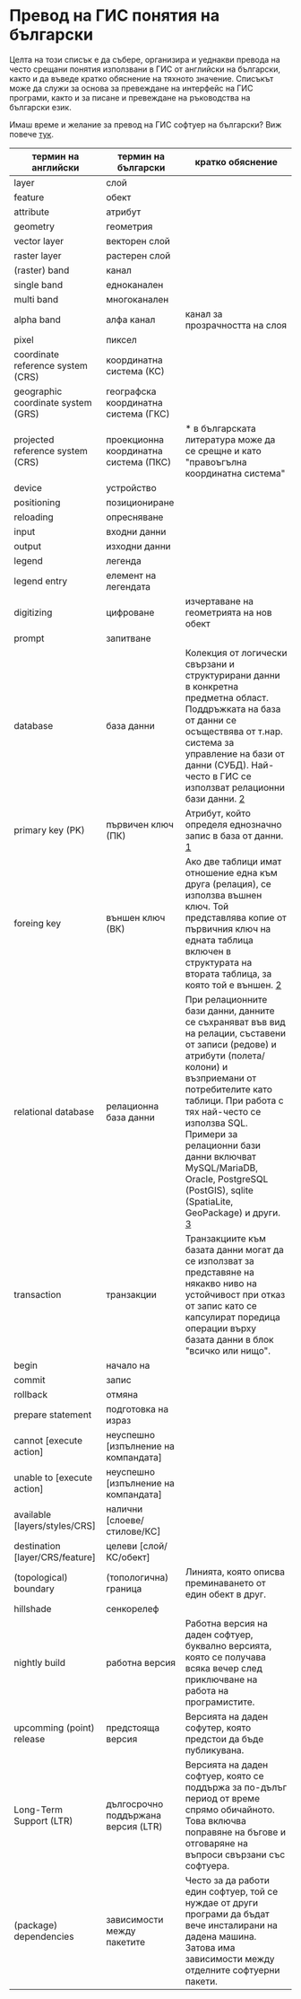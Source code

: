 # Превод на ГИС понятия на български

Целта на този списък е да събере, организира и уеднакви превода на често срещани понятия използвани в ГИС от английски на български, както и да въведе кратко обяснение на тяхното значение. Списъкът може да служи за основа за превеждане на интерфейс на ГИС програми, както и за писане и превеждане на ръководства на български език.

Имаш време и желание за превод на ГИС софтуер на български? Виж повече [тук](https://qgis.org/en/site/getinvolved/translate.html).


| термин на английски | термин на български | кратко обяснение |
|---------------------|---------------------|------------------|
| layer | слой | |
| feature | обект | |
| attribute | атрибут | |
| geometry | геометрия | |
| vector layer | векторен слой | |
| raster layer | растерен слой | |
| (raster) band | канал | |
| single band | едноканален | |
| multi band | многоканален | |
| alpha band | алфа канал | канал за прозрачността на слоя |
| pixel | пиксел | |
| coordinate reference system (CRS) | координатна система (КС) | |
| geographic coordinate system (GRS) | географска координатна система (ГКС) | |
| projected reference system (CRS) | проекционна координатна система (ПКС) | * в българската литература може да се срещне и като "правоъгълна координатна система" |
| device | устройство | |
| positioning | позициониране | |
| reloading | опресняване | |
| input | входни данни | |
| output | изходни данни | |
| legend | легенда | |
| legend entry | елемент на легендата |
| digitizing | цифроване | изчертаване на геометрията на нов обект |
| prompt | запитване | |
| database | база данни | Колекция от логически свързани и структурирани данни в конкретна предметна област. Поддръжката на база от данни се осъществява от т.нар. система за управление на бази от данни (СУБД). Най-често в ГИС се използват релационни бази данни. [2][2] |
| primary key (PK) | първичен ключ (ПК) |  Атрибут, който определя еднозначно запис в база от данни. [1][1] |
| foreing key | външен ключ (ВК) | Ако две таблици имат отношение една към друга (релация), се използва въшнен ключ. Той представлява копие от първичния ключ на едната таблица включен в структурата на втората таблица, за която той е външен. [2][2] |
| relational database | релационна база данни | При релационните бази данни, данните се съхраняват във вид на релации, съставени от записи (редове) и атрибути (полета/колони) и възприемани от потребителите като таблици. При работа с тях най-често се използва SQL. Примери за релационни бази данни включват MySQL/MariaDB, Oracle, PostgreSQL (PostGIS), sqlite (SpatiaLite, GeoPackage) и други. [3][3] |
| transaction | транзакции | Транзакциите към базата данни могат да се използват за представяне на някакво ниво на устойчивост при отказ от запис като се капсулират поредица операции върху базата данни в блок "всичко или нищо". | 
| begin | начало на |  |
| commit | запис | |
| rollback | отмяна | |
| prepare statement | подготовка на израз | |
| cannot [execute action] | неуспешно [изпълнение на компандата] | |
| unable to [execute action] | неуспешно [изпълнение на компандата] | |
| available [layers/styles/CRS] | налични [слоеве/стилове/КС] | |
| destination [layer/CRS/feature] | целеви [слой/КС/обект] |
| (topological) boundary | (топологична) граница | Линията, която описва преминаването от един обект в друг. |
| hillshade | сенкорелеф | |
| nightly build | работна версия | Работна версия на даден софтуер, буквално версията, която се получава всяка вечер след приключване на работа на програмистите. |
| upcomming (point) release | предстояща версия | Версията на даден софутер, която предстои да бъде публикувана. |
| Long-Term Support (LTR) | дългосрочно поддържана версия (LTR) | Версията на даден софтуер, която се поддържа за по-дълъг период от време спрямо обичайното. Това включва поправяне на бъгове и отговаряне на въпроси свързани със софтуера. |
| (package) dependencies | зависимости между пакетите | Често за да работи един софтуер, той се нуждае от други програми да бъдат вече инсталирани на дадена машина. Затова има зависимости между отделните софтуерни пакети. |

[1]: https://bg.wikipedia.org/wiki/%D0%9F%D1%8A%D1%80%D0%B2%D0%B8%D1%87%D0%B5%D0%BD_%D0%BA%D0%BB%D1%8E%D1%87
[2]: https://bg.wikipedia.org/wiki/%D0%91%D0%B0%D0%B7%D0%B0_%D0%B4%D0%B0%D0%BD%D0%BD%D0%B8
[3]: https://bg.wikipedia.org/wiki/%D0%A0%D0%B5%D0%BB%D0%B0%D1%86%D0%B8%D0%BE%D0%BD%D0%BD%D0%B0_%D0%B1%D0%B0%D0%B7%D0%B0_%D0%B4%D0%B0%D0%BD%D0%BD%D0%B8

